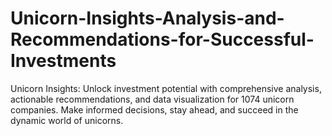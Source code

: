 # Unicorn-Insights-Analysis-and-Recommendations-for-Successful-Investments
Unicorn Insights: Unlock investment potential with comprehensive analysis, actionable recommendations, and data visualization for 1074 unicorn companies. Make informed decisions, stay ahead, and succeed in the dynamic world of unicorns.
